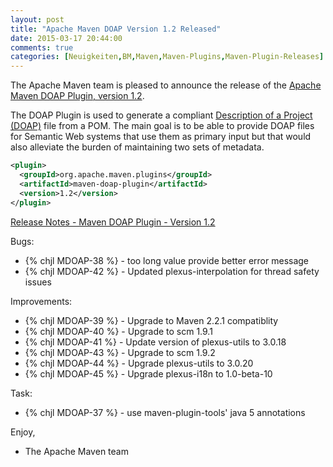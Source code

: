 ```yaml
---
layout: post
title: "Apache Maven DOAP Version 1.2 Released"
date: 2015-03-17 20:44:00
comments: true
categories: [Neuigkeiten,BM,Maven,Maven-Plugins,Maven-Plugin-Releases]
---
```

The Apache Maven team is pleased to announce the release of the 
[Apache Maven DOAP Plugin, version 1.2](http://maven.apache.org/plugins/maven-doap-plugin/).

The DOAP Plugin is used to generate a compliant
[Description of a Project (DOAP)](http://usefulinc.com/doap) file from a POM.
The main goal is to be able to provide DOAP files for Semantic Web systems that
use them as primary input but that would also alleviate the burden of
maintaining two sets of metadata.


``` xml
<plugin>
  <groupId>org.apache.maven.plugins</groupId>
  <artifactId>maven-doap-plugin</artifactId>
  <version>1.2</version>
</plugin>
```

<!-- more -->

[Release Notes - Maven DOAP Plugin - Version 1.2](http://jira.codehaus.org/secure/ReleaseNote.jspa?projectId=11310&version=17078)

Bugs:

 * {% chjl MDOAP-38 %} - <shortdesc> too long value provide better error message
 * {% chjl MDOAP-42 %} - Updated plexus-interpolation for thread safety issues

Improvements:

 * {% chjl MDOAP-39 %} - Upgrade to Maven 2.2.1 compatiblity
 * {% chjl MDOAP-40 %} - Upgrade to scm 1.9.1
 * {% chjl MDOAP-41 %} - Update version of plexus-utils to 3.0.18
 * {% chjl MDOAP-43 %} - Upgrade to scm 1.9.2
 * {% chjl MDOAP-44 %} - Upgrade plexus-utils to 3.0.20
 * {% chjl MDOAP-45 %} - Upgrade plexus-i18n to 1.0-beta-10

Task:

 * {% chjl MDOAP-37 %} - use maven-plugin-tools' java 5 annotations

Enjoy,

- The Apache Maven team
